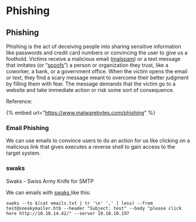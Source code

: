 # Phishing

## Phishing

Phishing is the act of deceiving people into sharing sensitive information like passwords and credit card numbers or convincing the user to give us a foothold. Victims receive a malicious email \([malspam](https://blog.malwarebytes.com/glossary/malspam/)\) or a text message that imitates \(or “[spoofs](https://blog.malwarebytes.com/cybercrime/2016/06/email-spoofing/)”\) a person or organization they trust, like a coworker, a bank, or a government office. When the victim opens the email or text, they find a scary message meant to overcome their better judgment by filling them with fear. The message demands that the victim go to a website and take immediate action or risk some sort of consequence. 

Reference:

{% embed url="https://www.malwarebytes.com/phishing" %}

### Email Phishing

We can use emails to convince users to do an action for us like clicking on a malicious link that gives executes a reverse shell to gain access to the target system. 

### swaks

Swaks - Swiss Army Knife for SMTP

We can emails with [swaks ](https://github.com/jetmore/swaks)like this:

```text
swaks --to $(cat emails.txt | tr '\n' ',' | less) --from test@sneakymailer.htb --header "Subject: test" --body "please click here http://10.10.14.42/" --server 10.10.10.197
```

